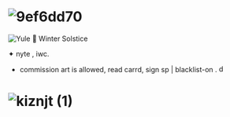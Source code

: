 # ![9ef6dd70](https://github.com/user-attachments/assets/de37a025-ba4c-4c9c-95f5-c8c8fb9c8455)

![Yule 🎄 Winter Solstice](https://github.com/user-attachments/assets/ea96839a-cc3b-4c56-9a23-c58652e53b9c)
         
✦ nyte , iwc. 
- commission art is allowed, read carrd, sign sp | blacklist-on . <img width="15" height="15" alt="dc298511" src="https://github.com/user-attachments/assets/81e08c61-fe1f-4a3a-8fc2-43be13cfafff" />

#     ![kiznjt (1)](https://github.com/user-attachments/assets/4dde3311-bfcf-46a3-9271-dbaf585a97d6)
